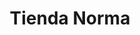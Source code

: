 ---
title: "Tienda Norma"
url: /santa-cruz-de-la-sierra/tienda-norma-tercer-anillo-externo/
shop: Lebensmittel
---
